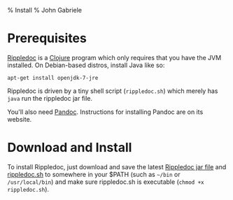 % Install
% John Gabriele

Prerequisites
=============

[Rippledoc](https://github.com/uvtc/rippledoc) is a
[Clojure](http://clojure.org/) program which only requires that you
have the JVM installed. On Debian-based distros, install Java like so:

    apt-get install openjdk-7-jre

Rippledoc is driven by a tiny shell script (`rippledoc.sh`) which
merely has `java` run the rippledoc jar file.

You'll also need
[Pandoc](http://johnmacfarlane.net/pandoc/). Instructions for
installing Pandoc are on its website.


Download and Install
====================

To install Rippledoc, just download and save the latest [Rippledoc jar
file](http://www.unexpected-vortices.com/sw/rippledoc/rippledoc-0.1.0-standalone.jar)
and
[rippledoc.sh](https://raw.githubusercontent.com/uvtc/rippledoc/master/bin/rippledoc.sh)
to somewhere in your $PATH (such as `~/bin` or `/usr/local/bin`) and
make sure rippledoc.sh is executable (`chmod +x rippledoc.sh`).
